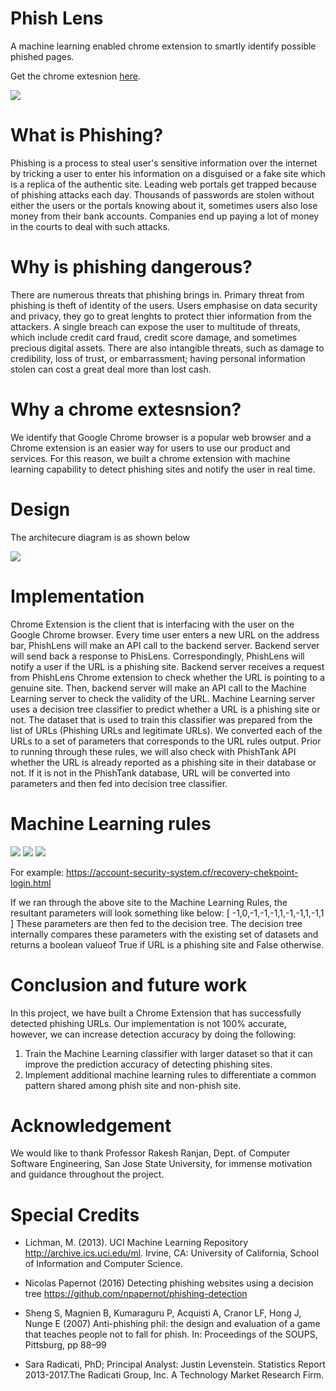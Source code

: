 
<h1> Phish Lens </h1>  
A machine learning enabled chrome extension to smartly identify possible phished pages.

Get the chrome extesnion <a href ="https://chrome.google.com/webstore/detail/phish-lens/omcddbobcimeodadbojljnnodfmmkhme">here</a>. 

<a href ="https://chrome.google.com/webstore/detail/phish-lens/omcddbobcimeodadbojljnnodfmmkhme"> <img src="https://lh6.googleusercontent.com/eER1zqe2C9OclD0jOQ6HEHBabVMHbrbHPTqqDTYtFfd_0A2BgfLPP6trKE0JBUFdgAWfCCa3V9QAyesFAgTx=w1275-h703"> </a>

<h1> What is Phishing? </h1>

Phishing is a process to steal user's sensitive information over the internet by tricking a user to enter his information on a disguised or a fake site which is a replica of the authentic site. Leading web portals get trapped because of phishing attacks each day. Thousands of passwords are stolen without either the users or the portals knowing about it, sometimes users also lose money from their bank accounts. Companies end up paying a lot of money in the courts to deal with such attacks.

<h1> Why is phishing dangerous?</h1>
There are numerous threats that phishing brings in. Primary threat from phishing is theft of identity of the users. 
Users emphasise on data security and privacy, they go to great lenghts to protect thier information from the attackers. A single breach can expose the user to multitude of threats, which include credit card fraud, credit score damage, and sometimes precious digital assets. There are also intangible threats, such as damage to credibility, loss of trust,
or embarrassment; having personal information stolen can cost a great deal more than lost cash.

<h1> Why a chrome extesnsion? </h1> 
We identify that Google Chrome browser is a popular web browser and a Chrome extension is an easier way for users to use our product and services. For this reason, we built a chrome extension with machine learning capability to detect phishing sites and notify the user in real time.

<h1> Design </h1> 

The architecure diagram is as shown below 

<img src="https://lh6.googleusercontent.com/7dh_DDffuNHG3KwBNtI5ZAMhCK0_m6jD_No95wFBnL4WAZ2-hqNAykvsvo7RuhPdtA0fU4Rfj9f2OBFLlxca=w1275-h703">

<h1> Implementation </h1>

Chrome Extension is the client that is interfacing with the user on the Google Chrome browser. Every time user enters a
new URL on the address bar, PhishLens will make an API call to the backend server. Backend server will send back a response to PhisLens. Correspondingly, PhishLens will notify a user if the URL is a phishing site. Backend server receives a request from PhishLens Chrome extension to check whether the URL is pointing to a genuine site. Then, backend server will make an API call to the Machine Learning server to check the validity of the URL. Machine Learning server uses a decision tree classifier to
predict whether a URL is a phishing site or not. The dataset that is used to train this classifier was prepared from the list of URLs (Phishing URLs and legitimate URLs). We converted each of the URLs to a set of parameters that corresponds to the URL rules output. Prior to running through these rules, we will also check with PhishTank API whether the URL is
already reported as a phishing site in their database or not. If it is not in the PhishTank database, URL will be converted into parameters and then fed into decision tree classifier.

<h1> Machine Learning rules </h1>

<img src="https://lh5.googleusercontent.com/Z_U6ExcCkGcdmRRd91FfZdknDRzrOldQoOi7ypuUP3aZsYBKcnQCO29c5E8ABnguSNBeJMTm12kSsRpbpG-x=w1275-h703">

<img src="https://lh6.googleusercontent.com/7-oq4E1PN4FpKTf4i3YxP6rv1NTvBQLXrTfJOHJ3bUVwZPNDF7IJ9Hvq8ZOx-DGB53fvEgNyNbC6TYknnQNK=w1275-h703">

<img src="https://lh5.googleusercontent.com/_O-54x8TReLlL56f0UZG3mZJ838ipkHMGK0mAiFIwXuaV2Cc4xkG8R3vUIk-wwvkWwrk4wXcl729FoT9LUZc=w1275-h703">

For example:
https://account-security-system.cf/recovery-chekpoint-login.html

If we ran through the above site to the Machine Learning Rules, the resultant parameters will look something like below:
[ -1,0,-1,-1,-1,1,-1,-1,1,-1,1 ]
These parameters are then fed to the decision tree. The decision tree internally compares these parameters with the existing set of datasets and returns a boolean valueof True if URL is a phishing site and False otherwise.


<h1> Conclusion and future work </h1>

In this project, we have built a Chrome Extension that has successfully detected phishing URLs. Our implementation is not 100% accurate, however, we can increase detection accuracy by doing the following:
1. Train the Machine Learning classifier with larger dataset so that it can improve the prediction accuracy of detecting
phishing sites.
2. Implement additional machine learning rules to differentiate a common pattern shared among phish site and non-phish site.

<h1> Acknowledgement </h1>

We would like to thank Professor Rakesh Ranjan, Dept. of Computer Software Engineering, San Jose State University, for immense motivation and guidance throughout the project.

<h1> Special Credits </h1>

* Lichman, M. (2013). UCI Machine Learning Repository http://archive.ics.uci.edu/ml. Irvine, CA: University of California, School of Information and Computer Science.

* Nicolas Papernot (2016) Detecting phishing websites using a decision tree https://github.com/npapernot/phishing-detection

* Sheng S, Magnien B, Kumaraguru P, Acquisti A, Cranor LF, Hong J, Nunge E (2007) Anti-phishing phil: the design and evaluation of a game that teaches people not to fall for phish. In: Proceedings of the SOUPS, Pittsburg, pp 88–99

* Sara Radicati, PhD; Principal Analyst: Justin Levenstein. Statistics Report 2013-2017.The Radicati Group, Inc. A Technology Market Research Firm.

